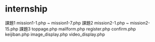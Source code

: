 # internship
課題1
mission1-1.php ~ mission1-7.php
課題2
mission2-1.php ~ mission2-15.php
課題3
toppage.php
mailform.php
register.php
confirm.php
keijiban.php
image_display.php
video_display.php
